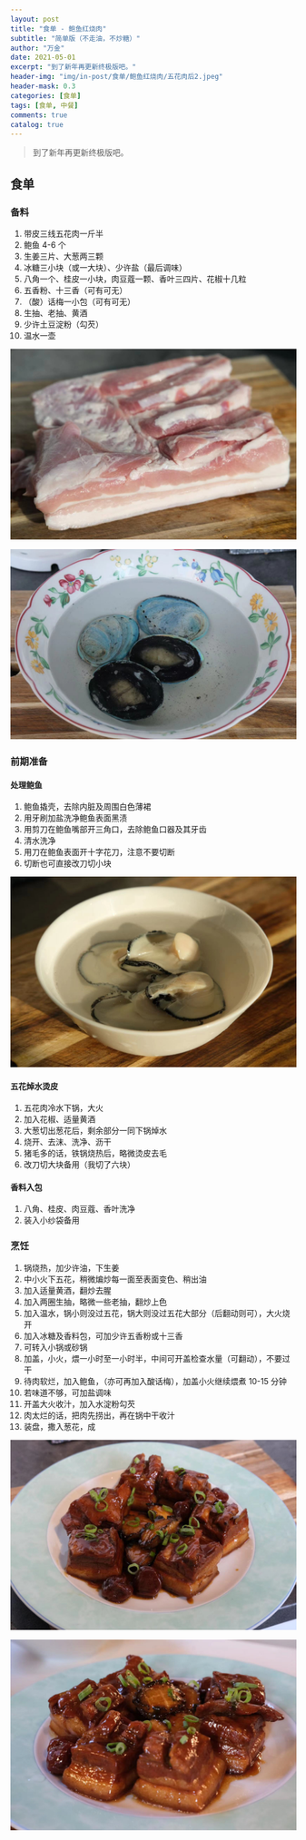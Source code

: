 ```yaml
---
layout: post
title: "食单 - 鲍鱼红烧肉"
subtitle: "简单版（不走油，不炒糖）"
author: "万金"
date: 2021-05-01
excerpt: "到了新年再更新终极版吧。"
header-img: "img/in-post/食单/鲍鱼红烧肉/五花肉后2.jpeg"
header-mask: 0.3
categories: [食单]
tags: [食单, 中餐]
comments: true
catalog: true
---
```


> 到了新年再更新终极版吧。

## 食单
### 备料

1. 带皮三线五花肉一斤半
2. 鲍鱼 4-6 个
3. 生姜三片、大葱两三颗
4. 冰糖三小块（或一大块）、少许盐（最后调味）
5. 八角一个、桂皮一小块，肉豆蔻一颗、香叶三四片、花椒十几粒
6. 五香粉、十三香（可有可无）
7. （酸）话梅一小包（可有可无）
8. 生抽、老抽、黄酒
9. 少许土豆淀粉（勾芡）
10. 温水一壶

![五花肉 备料](/img/in-post/食单/鲍鱼红烧肉/五花肉前.jpeg)

![鲍鱼 备料](/img/in-post/食单/鲍鱼红烧肉/鲍鱼前.jpeg)


### 前期准备

#### 处理鲍鱼

1. 鲍鱼撬壳，去除内脏及周围白色薄裙
2. 用牙刷加盐洗净鲍鱼表面黑渍
3. 用剪刀在鲍鱼嘴部开三角口，去除鲍鱼口器及其牙齿
4. 清水洗净
5. 用刀在鲍鱼表面开十字花刀，注意不要切断
6. 切断也可直接改刀切小块

![鲍鱼 洗净](/img/in-post/食单/鲍鱼红烧肉/鲍鱼后.jpeg)

#### 五花焯水烫皮

1. 五花肉冷水下锅，大火
2. 加入花椒、适量黄酒
3. 大葱切出葱花后，剩余部分一同下锅焯水
4. 烧开、去沫、洗净、沥干
5. 猪毛多的话，铁锅烧热后，略微烫皮去毛
6. 改刀切大块备用（我切了六块）

#### 香料入包

1. 八角、桂皮、肉豆蔻、香叶洗净
2. 装入小纱袋备用

### 烹饪

1. 锅烧热，加少许油，下生姜
2. 中小火下五花，稍微煸炒每一面至表面变色、稍出油
3. 加入适量黄酒，翻炒去腥
4. 加入两圈生抽，略微一些老抽，翻炒上色
5. 加入温水，锅小则没过五花，锅大则没过五花大部分（后翻动则可），大火烧开
6. 加入冰糖及香料包，可加少许五香粉或十三香
7. 可转入小锅或砂锅
8. 加盖，小火，煨一小时至一小时半，中间可开盖检查水量（可翻动），不要过干
9. 待肉软烂，加入鲍鱼，（亦可再加入酸话梅），加盖小火继续煨煮 10-15 分钟
10. 若味道不够，可加盐调味
11. 开盖大火收汁，加入水淀粉勾芡
12. 肉太烂的话，把肉先捞出，再在锅中干收汁
13. 装盘，撒入葱花，成

![成品1](/img/in-post/食单/鲍鱼红烧肉/五花肉后1.jpeg)

![成品2](/img/in-post/食单/鲍鱼红烧肉/五花肉后2.jpeg)





